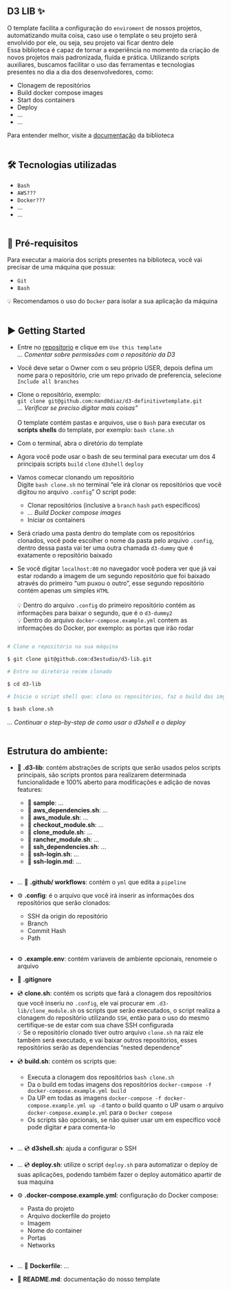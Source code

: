  
## D3 LIB ✨ </br>
O template facilita a configuração do `enviroment` de nossos projetos, automatizando muita coisa, caso use o template o seu projeto será envolvido por ele, ou seja, seu projeto vai ficar dentro dele </br>
Essa biblioteca é capaz de tornar a experiência no momento da criação de novos projetos mais padronizada, fluída e prática. Utilizando scripts auxiliares, buscamos facilitar o uso das ferramentas e tecnologias presentes no dia a dia dos desenvolvedores, como:
- Clonagem de repositórios
- Build docker compose images
- Start dos containers
- Deploy
- …
- …

Para entender melhor, visite a [documentação] da biblioteca
<br/><br/>

## 🛠️ Tecnologias utilizadas
- `Bash`
- `AWS???`
- `Docker???`
- ...
- ...
</br></br>

## 🔎 Pré-requisitos <br/>
Para executar a maioria dos scripts presentes na biblioteca, você vai precisar de uma máquina que possua:
- `Git`
- `Bash`

💡 Recomendamos o uso do `Docker` para isolar a sua aplicação da máquina
</br></br>

## ▶️ Getting Started
- Entre no [repositorio] e clique em `Use this template` </br>
<i>... Comentar sobre permissões com o repositório da D3</i>

- Você deve setar o Owner com o seu próprio USER, depois defina um nome para o repositório, crie um repo privado de preferencia, selecione `Include all branches`

- Clone o repositório, exemplo:<br/>
`git clone git@github.com:nand0diaz/d3-definitivetemplate.git`</br>
<i>… Verificar se preciso digitar mais coisas”</i>
<br/><br/>
O template contém pastas e arquivos, use o `Bash` para executar os <b>scripts shells</b> do template, por exemplo:
`bash clone.sh`
- Com o terminal, abra o diretório do template
- Agora você pode usar o bash de seu terminal para executar um dos 4 principais scripts `build` `clone` `d3shell` `deploy`
- Vamos comecar clonando um repositório<br/>
Digite `bash clone.sh` no terminal 
“ele irá clonar os repositórios que você digitou no arquivo `.config`”
O script pode:
	- Clonar repositórios (inclusive a `branch` `hash` `path` especificos) <br/>
	- <i>... Build Docker compose images</i>
	- Iniciar os containers
- Será criado uma pasta dentro do template com os repositórios clonados, você pode escolher o nome da pasta pelo arquivo `.config`, dentro dessa pasta vai ter uma outra chamada `d3-dummy` que é exatamente o repositório baixado
- Se você digitar `localhost:80` no navegador você podera ver que já vai estar rodando a imagem de um segundo repositório que foi baixado através do primeiro “um puxou o outro”, esse segundo repositório contém apenas um simples `HTML`<br><br>
💡 Dentro do arquivo `.config` do primeiro repositório contém as informações para baixar o segundo, que é o `d3-dummy2`<br/>
💡 Dentro do arquivo `docker-compose.example.yml` contem as informações do Docker, por exemplo: as portas que irão rodar<br/>

```bash

# Clone o repositório na sua máquina

$ git clone git@github.com:d3estudio/d3-lib.git

# Entre no diretório recém clonado

$ cd d3-lib

# Inicie o script shell que: clona os repositórios, faz o build das imgs e inicia os containers

$ bash clone.sh

```

<i>... Continuar o step-by-step de como usar o d3shell e o deploy </i>
<br/><br/>

## Estrutura do ambiente:
- 📂 <b>.d3-lib</b>: contém abstrações de scripts que serão usados pelos scripts principais, são scripts prontos para realizarem determinada funcionalidade e 100% aberto para modificações e adição de novas features:
    - 📂 <b>sample</b>: … <br/>
    - 📄 <b>aws_dependencies.sh</b>: … <br/>
    - 📄 <b>aws_module.sh</b>: ...<br/>
    - 📄 <b>checkout_module.sh</b>: ...<br/>
    - 📄 <b>clone_module.sh</b>: ...<br/>
    - 📄 <b>rancher_module.sh</b>: ...<br/>
    - 📄 <b>ssh_dependencies.sh</b>: ...<br/>
    - 📄 <b>ssh-login.sh</b>: … <br/>
    - 📄 <b>ssh-login.md</b>: ...<br/><br/>

- ... 📂 <b>.github/ workflows</b>: contém o `yml` que edita a `pipeline`<br/>

- ⚙️ <b>.config</b>: é o arquivo que você irá inserir as informações dos reposítórios que serão clonados: <br/>
    - SSH da origin do repositório <br/>
    - Branch <br/>
    - Commit Hash <br/>
    - Path <br/><br/>

- ⚙️ <b>.example.env</b>: contém variaveis de ambiente opcionais, renomeie o arquivo<br/>

- 📄 <b>.gitignore</b><br/>

- 💿 <b>clone.sh</b>: contém os scripts que fará a clonagem dos repositórios que você inseriu no `.config`, ele vai procurar em `.d3-lib/clone_module.sh` os scripts que serão executados, o script realiza a clonagem do repositório utilizando `SSH`, então para o uso do mesmo certifique-se de estar com sua chave SSH configurada<br/>
💡 Se o repositório clonado tiver outro arquivo `clone.sh` na raiz ele também será executado, e vai baixar outros repositórios, esses repositórios serão as dependencias “nested dependence”<br/>

- 💿 <b>build.sh</b>:  contém os scripts que:
    - Executa a clonagem dos repositórios `bash clone.sh`
    - Da o build em todas imagens dos repositórios `docker-compose -f docker-compose.example.yml build`
    - Da UP em todas as imagens `docker-compose -f docker-compose.example.yml up -d`
    tanto o build quanto o UP usam o arquivo `docker-compose.example.yml` para o `Docker compose`
    * Os scripts são opcionais, se não quiser usar um em especifico você pode digitar `#` para comenta-lo<br/><br/>

- ... 💿 <b>d3shell.sh</b>: ajuda a configurar o SSH<br/>

- ... 💿 <b>deploy.sh</b>: utilize o script `deploy.sh` para automatizar o deploy de suas aplicações, podendo também fazer o deploy automático apartir de sua maquina<br/>

- ⚙️ <b>.docker-compose.example.yml</b>: configuração do Docker compose:
    - Pasta do projeto
    - Arquivo dockerfile do projeto
    - Imagem
    - Nome do container
    - Portas
    - Networks
<br/><br/>

- ... 🐋 <b>Dockerfile</b>: …<br/>

- 📄 <b>README.md</b>: documentação do nosso template

[documentação]: https://www.notion.so/d3-company/D3-Lib-0a7848f6d60347eab1191e9ba9d5663f
[repositorio]: https://github.com/d3estudio/d3-lib
